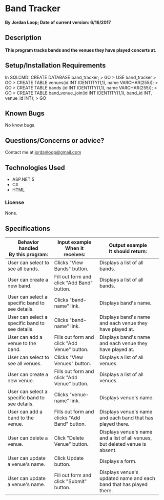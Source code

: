 # Band Tracker


#### By Jordan Loop; Date of current version: 6/16/2017

## Description

#### This program tracks bands and the venues they have played concerts at.

## Setup/Installation Requirements



In SQLCMD:
CREATE DATABASE band_tracker; > GO > USE band_tracker > GO > CREATE TABLE venues(id INT IDENTITY(1,1), name VARCHAR(255)); > GO > CREATE TABLE bands (id INT IDENTITY(1,1), name VARCHAR(255)); > GO > CREATE TABLE band_venue_join(id INT IDENTITY(1,1), band_id INT, venue_id INT); > GO

## Known Bugs

No know bugs.

## Questions/Concerns or advice?

Contact me at jordanloop@gmail.com

## Technologies Used

* ASP.NET 5
* C#
* HTML

### License

None.

## Specifications
| Behavior handled<br>By this program:            | Input example<br>When it receives:           | Output example<br>It should return:                                          |
|-------------------------------------------------|----------------------------------------------|------------------------------------------------------------------------------|
| User can select to see all bands.               | Clicks "View Bands" button.                  | Displays a list of all bands.                                                |
| User can create a new band.                     | Fill out form and click "Add Band" button.   | Displays a list of all bands.                                                |
| User can select a specific band to see details. | Clicks "band-name" link.                     | Displays band's name.                                                        |
| User can select a specific band to see details. | Clicks "band-name" link.                     | Displays band's name and each venue they have played at.                     |
| User can add a venue to the band.               | Fills out form and click "Add Venue" button. | Displays band's name and each venue they have played at.                     |
| User can select to see all venues.              | Clicks "View Venues" button.                 | Displays a list of all venues.                                               |
| User can create a new venue.                    | Fills out form and click "Add Venue" button. | Displays a list of all venues.                                               |
| User can select a specific band to see details. | Clicks "venue-name" link.                    | Displays venue's name.                                                       |
|  User can add a band to the venue.              | Fills out form and clicks "Add Band" button. | Displays venue's name and each band that has played there.                   |
| User can delete a venue.                        | Click "Delete Venue" button.                 | Displays venue's name and a list of all venues, but deleted venue is absent. |
| User can update a venue's name.                 | Click Update button.                         | Displays a form.                                                             |
| User can update a venue's name.                 | Fill out form and click "Submit" button.     | Displays venue's updated name and each band that has played there.           |
